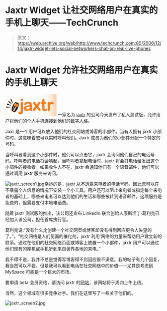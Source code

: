 # Jaxtr Widget 让社交网络用户在真实的手机上聊天——TechCrunch

> 原文：<https://web.archive.org/web/http://www.techcrunch.com:80/2006/12/14/jaxtr-widget-lets-social-networkers-chat-on-real-live-phones>

# Jaxtr Widget 允许社交网络用户在真实的手机上聊天

[![jaxtr_logo.jpg](img/3da0cf538ca5b67b0371e507634412ec.png)](https://web.archive.org/web/20220522101344/http://www.jaxtr.com/) 一家名为 [jaxtr](https://web.archive.org/web/20220522101344/http://www.jaxtr.com/) 的公司今天发布了私人测试版，允许用户将他们的个人手机连接到他们的数字人格。

Jaxr 是一个用户可以放入他们的社交网站或博客的小部件。当有人拥有 jaxtr 小部件时，这意味着您可以实时呼叫他们。Jaxtr 成员为他们的小部件分配一个特定的号码。

当呼叫者看到这个小部件时，他们可以点击它，jaxtr 会询问他们自己的电话号码。呼叫者的电话将会响起，当呼叫者拿起电话时，jaxtr 将会打电话给发出这个小部件的接收者。如果收件人不在，jaxtr 会通知他们有一个语音邮件，他们可以通过调用 jaxtr 服务来访问。

![jaxtr_screen1.jpg](img/1d40adc01a71794c5f30bdb08e9ef7a6.png)幸运的是，jaxtr 从不透露来电者的电话号码，因此您可以在不暴露个人信息的情况下安装一个小工具。用户还可以阻止来电者或指定每个来电者的基础上，哪些来电者可以达到他们的生活和哪些被转到语音邮件。这项服务是免费的，但需要支付本地电话费。

随着 jaxtr 测试版的推出，该公司还宣布 LinkedIn 联合创始人康斯坦丁·葛利克已经加入该公司，担任首席执行官。

葛利克说:“没有什么比创建一个社交网页或博客却没有得到回应更令人失望的了。”。“社交网络是人们见面的催化剂，jaxtr 利用’网络的力量来帮助用户建立新的联系。通过在他们的社交网络页面或博客上放置一个小部件，jaxtr 用户可以通过他们现有的座机或手机听到来自世界各地的来电。”

我不得不说，我并不总是觉得写博客得不到回应很不满意。我的帖子有几个回复，我当然可以不要。但是我可以看到电话在社交网络中的价值——尤其是考虑到 MySpace 可能是一个巨大的市场。

要申请 beta 会员资格，请访问 jaxtr 的[网站](https://web.archive.org/web/20220522101344/http://www.jaxtr.com/)，该网站将于周四上午上线。

当然，这个领域有很多竞争对手。我们在这里写了一些关于他们的。

![jaxtr_screen2.jpg](img/da0963bf97c87152298c8e67a2117d13.png)